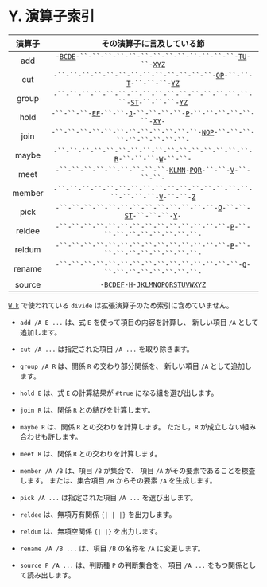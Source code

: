 # Y. 演算子索引


| 演算子 | その演算子に言及している節 |
|:---:|:---:|
| add | `-`[`B`][B][`C`][C][`D`][D][`E`][E]`-``-``-``-``-``-``-``-``-``-``-``-``-``-`[`T`][T][`U`][U]`-``-`[`X`][X][`Y`][Y][`Z`][Z] |
| cut | `-``-``-``-``-``-``-``-``-``-``-``-``-``-`[`O`][O][`P`][P]`-``-``-`[`T`][T]`-``-``-``-`[`Y`][Y][`Z`][Z] |
| group | `-``-``-``-``-``-``-``-``-``-``-``-``-``-``-``-``-``-`[`S`][S][`T`][T]`-``-``-``-`[`Y`][Y][`Z`][Z] |
| hold | `-``-``-``-`[`E`][E][`F`][F]`-``-``-`[`J`][J]`-``-``-``-``-`[`P`][P]`-``-``-``-``-``-``-`[`X`][X][`Y`][Y]`-` |
| join | `-``-``-``-``-``-``-``-``-``-``-``-``-`[`N`][N][`O`][O][`P`][P]`-``-``-``-``-``-``-``-``-``-` |
| maybe | `-``-``-``-``-``-``-``-``-``-``-``-``-``-``-``-``-`[`R`][R]`-``-``-``-`[`W`][W]`-``-``-` |
| meet | `-``-``-``-``-``-``-``-``-``-`[`K`][K][`L`][L][`M`][M][`N`][N]`-`[`P`][P][`Q`][Q][`R`][R]`-``-``-`[`V`][V]`-``-``-``-` |
| member | `-``-``-``-``-``-``-``-``-``-``-``-``-``-``-``-``-``-``-``-``-`[`V`][V]`-``-``-`[`Z`][Z] |
| pick | `-``-``-``-``-``-``-``-``-``-``-``-``-``-`[`O`][O]`-``-``-`[`S`][S][`T`][T]`-``-``-``-`[`Y`][Y]`-` |
| reldee | `-``-``-``-``-``-``-``-``-``-``-``-``-``-``-`[`P`][P]`-``-``-``-``-``-``-``-``-``-` |
| reldum | `-``-``-``-``-``-``-``-``-``-``-``-``-``-``-`[`P`][P]`-``-``-``-``-``-``-``-``-``-` |
| rename | `-``-``-``-``-``-``-``-``-``-``-``-``-``-``-``-`[`Q`][Q]`-``-``-``-``-``-``-``-``-` |
| source | `-`[`B`][B][`C`][C][`D`][D][`E`][E][`F`][F]`-`[`H`][H]`-`[`J`][J][`K`][K][`L`][L][`M`][M][`N`][N][`O`][O][`P`][P][`Q`][Q][`R`][R][`S`][S][`T`][T][`U`][U][`V`][V][`W`][W][`X`][X][`Y`][Y][`Z`][Z] |

[`W.k`][W] で使われている `divide` は拡張演算子のため索引に含めていません。

- `add /A E ...` は、式 `E` を使って項目の内容を計算し、
  新しい項目 `/A` として追加します。

- `cut /A ...` は指定された項目 `/A ...` を取り除きます。

- `group /A R` は、関係 `R` の交わり部分関係を、
  新しい項目 `/A` として追加します。

- `hold E` は、式 `E` の計算結果が `#true` になる組を選び出します。

- `join R` は、関係 `R` との結びを計算します。

- `maybe R` は、関係 `R` との交わりを計算します。
  ただし，`R` が成立しない組み合わせも許します。

- `meet R` は、関係 `R` との交わりを計算します。

- `member /A /B` は、項目 `/B` が集合で、
  項目 `/A` がその要素であることを検査します。
  または、集合項目 `/B` からその要素 `/A` を生成します。

- `pick /A ...` は指定された項目 `/A ...` を選び出します。

- `reldee` は、無項万有関係 `{| | |}` を出力します。

- `reldum` は、無項空関係 `{| |}` を出力します。

- `rename /A /B ...` は、項目 `/B` の名称を `/A` に変更します。

- `source P /A ...` は、判断種 `P` の判断集合を、
  項目 `/A ...` をもつ関係として読み出します。


[A]: ../A
[B]: ../B
[C]: ../C
[D]: ../D
[E]: ../E
[F]: ../F
[G]: ../G
[H]: ../H
[I]: ../I
[J]: ../J
[K]: ../K
[L]: ../L
[M]: ../M
[N]: ../N
[O]: ../O
[P]: ../P
[Q]: ../Q
[R]: ../R
[S]: ../S
[T]: ../T
[U]: ../U
[V]: ../V
[W]: ../W
[X]: ../X
[Y]: ../Y
[Z]: ../Z

